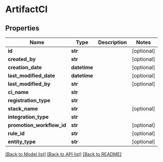 # ArtifactCI

## Properties
Name | Type | Description | Notes
------------ | ------------- | ------------- | -------------
**id** | **str** |  | [optional] 
**created_by** | **str** |  | [optional] 
**creation_date** | **datetime** |  | [optional] 
**last_modified_date** | **datetime** |  | [optional] 
**last_modified_by** | **str** |  | [optional] 
**ci_name** | **str** |  | 
**registration_type** | **str** |  | 
**stack_name** | **str** |  | [optional] 
**integration_type** | **str** |  | 
**promotion_workflow_id** | **str** |  | [optional] 
**rule_id** | **str** |  | [optional] 
**entity_type** | **str** |  | [optional] 

[[Back to Model list]](../README.md#documentation-for-models) [[Back to API list]](../README.md#documentation-for-api-endpoints) [[Back to README]](../README.md)

